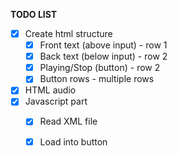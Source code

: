 **TODO LIST**
- [X] Create html structure
  - [X] Front text (above input) - row 1
  - [X] Back text (below input) - row 2
  - [X] Playing/Stop (button) - row 2
  - [X] Button rows - multiple rows
- [X] HTML audio
- [X] Javascript part
  - [X] Read XML file
  - [X] Load into button  
  